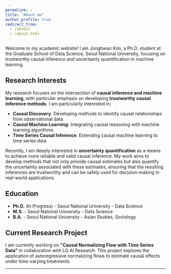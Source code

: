 ```yaml
---
permalink: /
title: "About me"
author_profile: true
redirect_from: 
  - /about/
  - /about.html
---
```


Welcome to my academic website! I am Jonghwan Kim, a Ph.D. student at the Graduate School of Data Science, Seoul National University, focusing on trustworthy causal inference and uncertainty quantification in machine learning.

## Research Interests

My research focuses on the intersection of **causal inference and machine learning**, with particular emphasis on developing **trustworthy causal inference methods**. I am particularly interested in:

- **Causal Discovery**: Developing methods to identify causal relationships from observational data
- **Causal Machine Learning**: Integrating causal reasoning with machine learning algorithms
- **Time Series Causal Inference**: Extending causal machine learning to time series data

Recently, I am deeply interested in **uncertainty quantification** as a means to achieve more reliable and valid causal inference. My work aims to develop methods that not only provide causal estimates but also quantify the uncertainty associated with these estimates, ensuring that the resulting inferences are trustworthy and can be safely used for decision-making in real-world applications.


## Education

- **Ph.D.** (In Progress) - Seoul National University - Data Science
- **M.S.** - Seoul National University - Data Science
- **B.A.** - Seoul National University - Asian Studies, Sociology

## Current Research Project

I am currently working on **"Causal Normalizing Flow with Time Series Data"** in collaboration with LG AI Research. This project explores the application of autoregressive normalizing flows to estimate causal effects under time-varying treatments.


---


